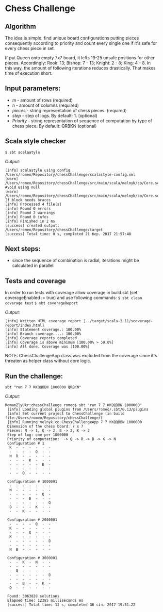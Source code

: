 # Chess Challenge #

## Algorithm 

The idea is simple: find unique board configurations putting pieces consequently according to priority and count every single one if it's safe for every chess piece in set.
 
If put Queen onto empty 7x7 board, it lefts 19-25 unsafe positions for other pieces. 
Accordingly: Rook: 13; Bishop: 7 - 13; Knight: 2 - 8; King: 4 - 8. 
In this way, the amount of following iterations reduces drastically. That makes time of execution short. 

## Input parameters:
- _m_ - amount of rows (required)
- _n_ - amount of columns (required)
- _pieces_ - string representation of chess pieces. (required)
- _step_ - step of logs. By default: 1. (optional)
- _Priority_ - string representation of sequence of computation by type of chess piece. By default: QRBKN (optional) 

## Scala style checker
`$ sbt scalaatyle`

*Output:*

```
[info] scalastyle using config /Users/romeo/Repository/chessChallenge/scalastyle-config.xml
[warn] /Users/romeo/Repository/chessChallenge/src/main/scala/melnyk/co/Core.scala:60:17: Avoid using null
[warn] /Users/romeo/Repository/chessChallenge/src/main/scala/melnyk/co/Core.scala:60:4: If block needs braces
[info] Processed 4 file(s)
[info] Found 0 errors
[info] Found 2 warnings
[info] Found 0 infos
[info] Finished in 2 ms
[success] created output: /Users/romeo/Repository/chessChallenge/target
[success] Total time: 0 s, completed 21 бер. 2017 21:57:48
```

## Next steps:
- since the sequence of combination is radial, iterations might be calculated in parallel

## Tests and coverage 

In order to run tests with coverage allow coverage in build.sbt (set coverageEnabled := true) and use following commands:
`$ sbt clean coverage test`
`$ sbt coverageReport`

*Output:*

```
[info] Written HTML coverage report [../target/scala-2.11/scoverage-report/index.html]
[info] Statement coverage.: 100.00%
[info] Branch coverage....: 100.00%
[info] Coverage reports completed
[info] Coverage is above minimum [100.00% > 50.0%]
[info] All done. Coverage was [100.00%]

```
NOTE: ChessChallengeApp class was excluded from the coverage since it's threaten as helper class without core logic.

## Run the challenge:

`sbt "run 7 7 KKQQBBN 1000000 QRBKN"`

*Output:*

```
RomanZlyUkr:chessChallenge romeo$ sbt "run 7 7 KKQQBBN 1000000"
 [info] Loading global plugins from /Users/romeo/.sbt/0.13/plugins
 [info] Set current project to ChessChallenge (in build file:/Users/romeo/Repository/chessChallenge/)
 [info] Running melnyk.co.ChessChallengeApp 7 7 KKQQBBN 1000000
 Dimension of the chess board: 7 x 7
 Pieces: N -> 1, Q -> 2, B -> 2, K -> 2
 Step of log: one per 1000000
 Priority of computation:  -> Q -> R -> B -> K -> N
 Configuration # 1
  K  -  -  -  -  -  - 
  -  -  -  -  Q  -  - 
  N  B  -  -  -  -  - 
  -  -  -  K  -  -  - 
  -  -  -  -  -  B  - 
  -  -  -  -  -  -  - 
  -  -  Q  -  -  -  - 
 
 Configuration # 1000001
  -  -  -  -  -  -  - 
  N  -  -  -  -  -  - 
  -  -  -  -  -  Q  - 
  -  -  -  B  -  -  - 
  -  -  -  -  -  -  Q 
  B  -  -  -  K  -  - 
  -  -  K  -  -  -  - 
 
 Configuration # 2000001
  -  -  -  -  Q  -  - 
  K  -  -  -  -  -  - 
  -  -  -  Q  -  -  - 
  K  -  -  -  -  -  - 
  -  -  -  -  -  -  B 
  -  -  -  -  -  -  - 
  N  B  -  -  -  -  - 
 
 Configuration # 3000001
  -  -  K  -  N  -  - 
  -  -  -  -  -  -  - 
  -  Q  -  -  -  -  - 
  -  -  -  -  -  -  B 
  -  -  -  -  -  -  - 
  -  -  B  -  -  K  - 
  Q  -  -  -  -  -  - 
 
 Found: 3063828 solutions
 Elapsed time: 12395 milliseconds ms
 [success] Total time: 13 s, completed 30 січ. 2017 19:51:22
```
